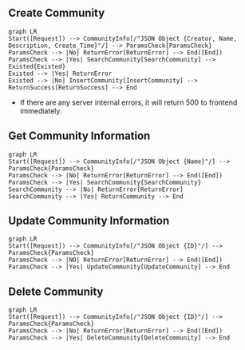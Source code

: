 ## Create Community

```mermaid
graph LR
Start([Request]) --> CommunityInfo[/"JSON Object {Creator, Name, Description, Create_Time}"/] --> ParamsCheck{ParamsCheck}
ParamsCheck --> |No| ReturnError[ReturnError] --> End([End])
ParamsCheck --> |Yes| SearchCommunity[SearchCommunity] --> Existed{Existed}
Existed --> |Yes| ReturnError
Existed --> |No| InsertCommunity[InsertCommunity] --> ReturnSuccess[ReturnSuccess] --> End
```

- If there are any server internal errors, it will return 500 to frontend immediately.

## Get Community Information

```mermaid
graph LR
Start([Request]) --> CommunityInfo[/"JSON Object {Name}"/] --> ParamsCheck{ParamsCheck}
ParamsCheck --> |No| ReturnError[ReturnError] --> End([End])
ParamsCheck --> |Yes| SearchCommunity{SearchCommunity}
SearchCommunity --> |No| ReturnError[ReturnError]
SearchCommunity --> |Yes| ReturnCommunity --> End
```

## Update Community Information

```mermaid
graph LR
Start([Request]) --> CommunityInfo[/"JSON Object {ID}"/] --> ParamsCheck{ParamsCheck}
ParamsCheck --> |NO| ReturnError[ReturnError] --> End([End])
ParamsCheck --> |Yes| UpdateCommunity[UpdateCommunity] --> End
```

## Delete Community

```mermaid
graph LR
Start([Request]) --> CommunityInfo[/"JSON Object {ID}"/] --> ParamsCheck{ParamsCheck}
ParamsCheck --> |No| ReturnError[ReturnError] --> End([End])
ParamsCheck --> |Yes| DeleteCommunity[DeleteCommunity] --> End
```
